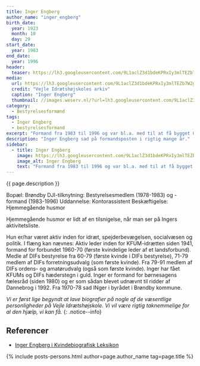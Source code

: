 ```yaml
---
title: Inger Engberg
author_name: "inger_engberg"
birth_date:
  year: 1923
  month: 10
  day: 29
start_date: 
  year: 1983
end_date:
  year: 1996
header:
  teaser: https://lh3.googleusercontent.com/9L1aclZ3d1bdeKPRxIy3mlTEZb7W2gYwpx0g85lU64rPpkohdP9RWNqDiyQ_tCkXZJABZdY3z_cc7qhI8slkMtWjA1fk1_GkyvNJMEVQ_Dbik7cgccJi5vI71uzzFHZRL5rtBgfppg=w2400
media: 
  url: https://lh3.googleusercontent.com/9L1aclZ3d1bdeKPRxIy3mlTEZb7W2gYwpx0g85lU64rPpkohdP9RWNqDiyQ_tCkXZJABZdY3z_cc7qhI8slkMtWjA1fk1_GkyvNJMEVQ_Dbik7cgccJi5vI71uzzFHZRL5rtBgfppg=w2400
  credit: "Vejle Idrætshøjskoles arkiv"
  caption: "Inger Engberg"
  thumbnail: //images.weserv.nl/?url=lh3.googleusercontent.com/9L1aclZ3d1bdeKPRxIy3mlTEZb7W2gYwpx0g85lU64rPpkohdP9RWNqDiyQ_tCkXZJABZdY3z_cc7qhI8slkMtWjA1fk1_GkyvNJMEVQ_Dbik7cgccJi5vI71uzzFHZRL5rtBgfppg=w2400&w=100
category:
  - Bestyrelsesformænd
tags:
  - Inger Engberg
  - bestyrelsesformand
excerpt: "Formand fra 1983 til 1996 og var bl.a. med til at få bygget Globen og den nye kursuscenterafdeling."
description: "Inger Engberg sad på formandsposten i rigtig mange år."
sidebar:
  - title: Inger Engberg
    image: https://lh3.googleusercontent.com/9L1aclZ3d1bdeKPRxIy3mlTEZb7W2gYwpx0g85lU64rPpkohdP9RWNqDiyQ_tCkXZJABZdY3z_cc7qhI8slkMtWjA1fk1_GkyvNJMEVQ_Dbik7cgccJi5vI71uzzFHZRL5rtBgfppg=w2400
    image_alt: Inger Engberg
    text: "Formand fra 1983 til 1996 og var bl.a. med til at få bygget Globen og den nye kursuscenterafdeling."
---
```


{{ page.description }}

Bopæl: Brøndby
DJI-tilknytning: Bestyrelsesmedlem (1978-1983) og -formand (1983-1996)
Uddannelse: Kontorassistent
Beskæftigelse: Hjemmegående husmor

Hjemmegående husmor er lidt af en tilsnigelse, når man ser på Ingers aktivitetsliste.

Hun er/har været aktiv inden for idræt, spejderbevægelsen, socialvæsen og politik. I flæng kan nævnes: Aktiv leder inden for KFUM-idrætten siden 1941, formand for forbundet 1960-70 (første kvindelige leder af et landsforbund). Medle af DIFs bestyrelse fra 60-79 (første kvinde i DIFs bestyrelse), 71-79 medlem af DIFs forretningsudvalg (som første kvinde). Fra 79-91 medlem af DIFs ordens- og amatørudvalg (også som første kvinde). Inger har fået KFUMs og DIFs hæderstegn i guld. Inger er formand for børnesagens fælesråd (siden 1980) og er som sådan blevet udnævnt til ridder af Dannebrog i 1992. Fra 1970-78 sad INger i byrådet i Brøndby kommune.

_Vi er først lige begyndt at lave biografier på nogle af de væsentlige personligheder på Vejle Idrætshøjskole. Vi vil være rigtig taknemmelige for al den hjælp, vi kan få._
{: .notice--info}

## Referencer

- [Inger Engberg i Kvindebiografisk Leksikon](http://www.kvinfo.dk/side/171/bio/802/)

{% include posts-persons.html author=page.author_name tag=page.title %}
